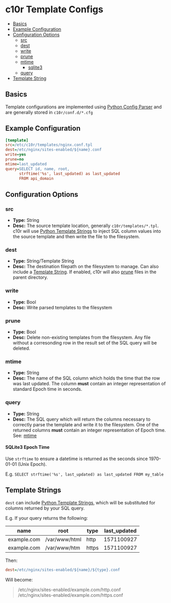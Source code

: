 # c10r Template Configs

* [Basics](#basics)
* [Example Configuration](#example-configuration)
* [Configuration Options](#configuration-options)
  * [src](#src)
  * [dest](#dest)
  * [write](#write)
  * [prune](#prune)
  * [mtime](#mtime)
    * [sqlite3](#sqlite3)
  * [query](#query)
* [Template String](#temlate-strings)

## Basics

Template configurations are implemented using [Python Config Parser](https://docs.python.org/3/library/configparser.html) and are generally stored in `c10r/conf.d/*.cfg`

## Example Configuration

```ini
[template]
src=/etc/c10r/templates/nginx.conf.tpl
dest=/etc/nginx/sites-enabled/${name}.conf
write=yes
prune=no
mtime=last_updated
query=SELECT id, name, root,
      strftime('%s', last_updated) as last_updated
      FROM api_domain
```

## Configuration Options

### src

* **Type:** String
* **Desc:** The source template location, generally `c10r/templates/*.tpl`. c10r will use [Python Template Strings](https://docs.python.org/3/library/string.html#template-strings) to inject SQL column values into the source template and then write the file to the filesystem.

### dest

* **Type:** String/Template String
* **Desc:** The destination filepath on the filesystem to manage. Can also include a [Template String](#template-strings). If enabled, c10r will also [prune](#prune) files in the parent directory.

### write

* **Type:** Bool
* **Desc:** Write parsed templates to the filesystem

### prune

* **Type:** Bool
* **Desc:** Delete non-existing templates from the filesystem. Any file without a corresonding row in the result set of the SQL query will be deleted.

### mtime

* **Type:** String
* **Desc:** The name of the SQL column which holds the time that the row was last updated.  The column **must** contain an integer representation of standard Epoch time in seconds.

### query

* **Type:** String
* **Desc:** The SQL query which will return the columns necessary to correctly parse the template and write it to the filesystem.  One of the returned columns **must** contain an integer representation of Epoch time. See: [mtime](#mtime)

#### SQLite3 Epoch Time

Use `strftime` to ensure a datetime is returned as the seconds since 1970-01-01 (Unix Epoch).

E.g. `SELECT strftime('%s', last_updated) as last_updated FROM my_table`

## Template Strings

`dest` can include [Python Template Strings](https://docs.python.org/3/library/string.html#template-strings), which will be substituted for columns returned by your SQL query.

E.g. If your query returns the following:

| name          | root          | type      | last_updated |
| ------------- | ------------- | --------- | ------------ |
| example.com   | /var/www/html | http      | 1571100927   |
| example.com   | /var/www/htm  | https     | 1571100927   |

Then:

```ini
dest=/etc/nginx/sites-enabled/${name}/${type}.conf
```

Will become:

> /etc/nginx/sites-enabled/example.com/http.conf  
/etc/nginx/sites-enabled/example.com/https.conf
